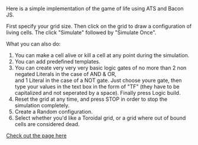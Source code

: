 Here is a simple implementation of the game of life using ATS and Bacon JS.<br />

First specify your grid size. Then click on the grid to draw a configuration of living cells. The click "Simulate" followed
by "Simulate Once".<br />

What you can also do:<br />

1. You can make a cell alive or kill a cell at any point during the simulation.<br />
2. You can add predefined templates.<br />
3. You can create very very very basic logic gates of no more than 2 non negated Literals in the case of AND & OR,<br />
   and 1 Literal in the case of a NOT gate. Just choose youre gate, then type your values in the text box
   in the form of "TF" (they have to be capitalized and not seperated by a space). Finally press Logic build.
4. Reset the grid at any time, and press STOP in order to stop the simulation completely.<br />
5. Create a Random configuration.<br />
6. Select whether you'd like a Toroidal grid, or a grid where out of bound cells are considered dead.<br/>

 <a href="https://r1issa.github.io/Game-of-Life-in-ATS/">Check out the page here</a>
